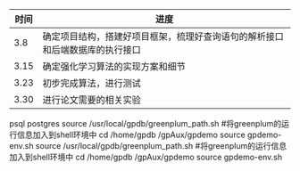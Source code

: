 | 时间 | 进度                                                                         |
| ---- | ---------------------------------------------------------------------------- |
| 3.8  | 确定项目结构，搭建好项目框架，梳理好查询语句的解析接口和后端数据库的执行接口 |
| 3.15 | 确定强化学习算法的实现方案和细节                                             |
| 3.23 | 初步完成算法，进行测试                                                       |
| 3.30 | 进行论文需要的相关实验                                                       |
psql postgres
source /usr/local/gpdb/greenplum_path.sh #将greenplum的运行信息加入到shell环境中
cd /home/gpdb /gpAux/gpdemo
source gpdemo-env.sh
source /usr/local/gpdb/greenplum_path.sh #将greenplum的运行信息加入到shell环境中
cd /home/gpdb /gpAux/gpdemo
source gpdemo-env.sh